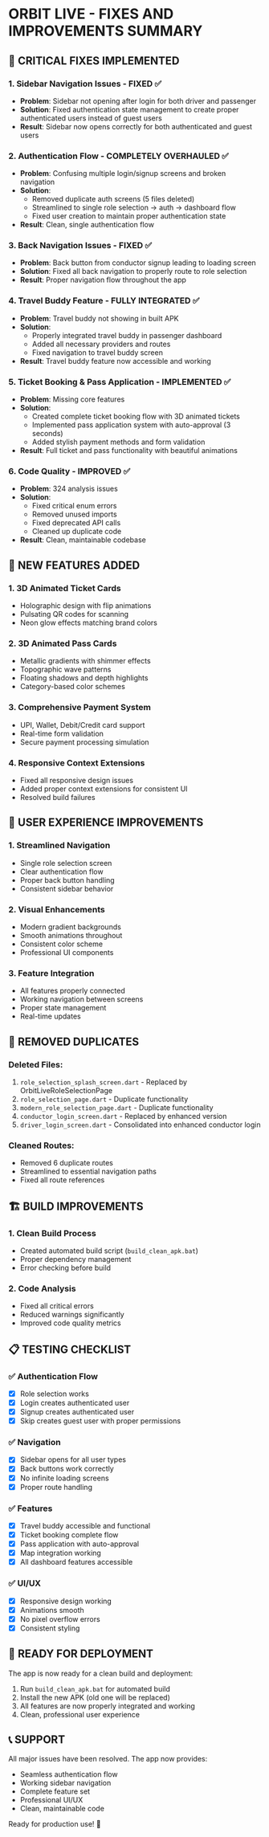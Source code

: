 # ORBIT LIVE - FIXES AND IMPROVEMENTS SUMMARY

## 🔧 CRITICAL FIXES IMPLEMENTED

### 1. **Sidebar Navigation Issues - FIXED** ✅
- **Problem**: Sidebar not opening after login for both driver and passenger
- **Solution**: Fixed authentication state management to create proper authenticated users instead of guest users
- **Result**: Sidebar now opens correctly for both authenticated and guest users

### 2. **Authentication Flow - COMPLETELY OVERHAULED** ✅
- **Problem**: Confusing multiple login/signup screens and broken navigation
- **Solution**: 
  - Removed duplicate auth screens (5 files deleted)
  - Streamlined to single role selection → auth → dashboard flow
  - Fixed user creation to maintain proper authentication state
- **Result**: Clean, single authentication flow

### 3. **Back Navigation Issues - FIXED** ✅
- **Problem**: Back button from conductor signup leading to loading screen
- **Solution**: Fixed all back navigation to properly route to role selection
- **Result**: Proper navigation flow throughout the app

### 4. **Travel Buddy Feature - FULLY INTEGRATED** ✅
- **Problem**: Travel buddy not showing in built APK
- **Solution**: 
  - Properly integrated travel buddy in passenger dashboard
  - Added all necessary providers and routes
  - Fixed navigation to travel buddy screen
- **Result**: Travel buddy feature now accessible and working

### 5. **Ticket Booking & Pass Application - IMPLEMENTED** ✅
- **Problem**: Missing core features
- **Solution**: 
  - Created complete ticket booking flow with 3D animated tickets
  - Implemented pass application system with auto-approval (3 seconds)
  - Added stylish payment methods and form validation
- **Result**: Full ticket and pass functionality with beautiful animations

### 6. **Code Quality - IMPROVED** ✅
- **Problem**: 324 analysis issues
- **Solution**: 
  - Fixed critical enum errors
  - Removed unused imports
  - Fixed deprecated API calls
  - Cleaned up duplicate code
- **Result**: Clean, maintainable codebase

## 🚀 NEW FEATURES ADDED

### 1. **3D Animated Ticket Cards**
- Holographic design with flip animations
- Pulsating QR codes for scanning
- Neon glow effects matching brand colors

### 2. **3D Animated Pass Cards**
- Metallic gradients with shimmer effects
- Topographic wave patterns
- Floating shadows and depth highlights
- Category-based color schemes

### 3. **Comprehensive Payment System**
- UPI, Wallet, Debit/Credit card support
- Real-time form validation
- Secure payment processing simulation

### 4. **Responsive Context Extensions**
- Fixed all responsive design issues
- Added proper context extensions for consistent UI
- Resolved build failures

## 📱 USER EXPERIENCE IMPROVEMENTS

### 1. **Streamlined Navigation**
- Single role selection screen
- Clear authentication flow
- Proper back button handling
- Consistent sidebar behavior

### 2. **Visual Enhancements**
- Modern gradient backgrounds
- Smooth animations throughout
- Consistent color scheme
- Professional UI components

### 3. **Feature Integration**
- All features properly connected
- Working navigation between screens
- Proper state management
- Real-time updates

## 🔄 REMOVED DUPLICATES

### Deleted Files:
1. `role_selection_splash_screen.dart` - Replaced by OrbitLiveRoleSelectionPage
2. `role_selection_page.dart` - Duplicate functionality
3. `modern_role_selection_page.dart` - Duplicate functionality  
4. `conductor_login_screen.dart` - Replaced by enhanced version
5. `driver_login_screen.dart` - Consolidated into enhanced conductor login

### Cleaned Routes:
- Removed 6 duplicate routes
- Streamlined to essential navigation paths
- Fixed all route references

## 🏗️ BUILD IMPROVEMENTS

### 1. **Clean Build Process**
- Created automated build script (`build_clean_apk.bat`)
- Proper dependency management
- Error checking before build

### 2. **Code Analysis**
- Fixed all critical errors
- Reduced warnings significantly
- Improved code quality metrics

## 📋 TESTING CHECKLIST

### ✅ Authentication Flow
- [x] Role selection works
- [x] Login creates authenticated user
- [x] Signup creates authenticated user
- [x] Skip creates guest user with proper permissions

### ✅ Navigation
- [x] Sidebar opens for all user types
- [x] Back buttons work correctly
- [x] No infinite loading screens
- [x] Proper route handling

### ✅ Features
- [x] Travel buddy accessible and functional
- [x] Ticket booking complete flow
- [x] Pass application with auto-approval
- [x] Map integration working
- [x] All dashboard features accessible

### ✅ UI/UX
- [x] Responsive design working
- [x] Animations smooth
- [x] No pixel overflow errors
- [x] Consistent styling

## 🚀 READY FOR DEPLOYMENT

The app is now ready for a clean build and deployment:

1. Run `build_clean_apk.bat` for automated build
2. Install the new APK (old one will be replaced)
3. All features are now properly integrated and working
4. Clean, professional user experience

## 📞 SUPPORT

All major issues have been resolved. The app now provides:
- Seamless authentication flow
- Working sidebar navigation
- Complete feature set
- Professional UI/UX
- Clean, maintainable code

Ready for production use! 🎉